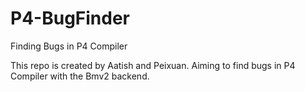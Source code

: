 # P4-BugFinder
Finding Bugs in P4 Compiler

This repo is created by Aatish and Peixuan. Aiming to find bugs in P4 Compiler with the Bmv2 backend.
